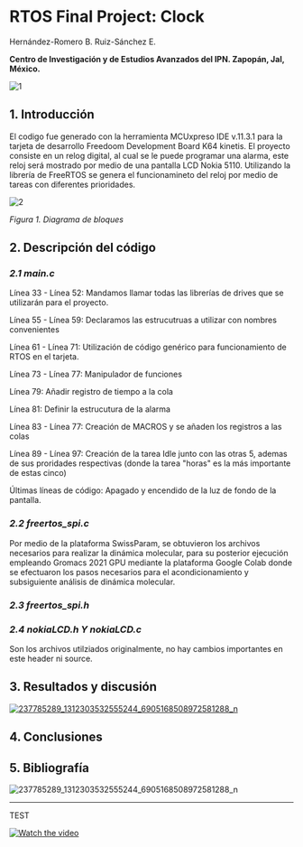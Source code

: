 # **RTOS Final Project: Clock**

Hernández-Romero B. Ruiz-Sánchez E.

**Centro de Investigación y de Estudios Avanzados del IPN. Zapopán, Jal, México.**

![1](https://user-images.githubusercontent.com/78750648/131061290-1aff4f6a-679c-4579-a347-c069272e0be0.png)

## **1. Introducción**

El codigo fue generado con la herramienta MCUxpreso IDE v.11.3.1 para la tarjeta de desarrollo Freedoom Development Board K64 kinetis. El proyecto consiste en un relog digital, al cual se le puede programar una alarma, este reloj será mostrado por medio de una pantalla LCD Nokia 5110. Utilizando la librería de FreeRTOS se genera el funcionamineto del reloj por medio de tareas con diferentes prioridades.

![2](https://user-images.githubusercontent.com/78750648/131061861-4aa66916-65c5-448b-9d08-9eb4e4e324d4.JPG)

*Figura 1. Diagrama de bloques* 

## **2. Descripción del código**

### *2.1  main.c*

Línea 33 - Línea 52: Mandamos llamar todas las librerías de drives que se utilizarán para el proyecto. 

Línea 55 - Línea 59: Declaramos las estrucutruas a utilizar con nombres convenientes

Línea 61 - Línea 71: Utilización de código genérico para funcionamiento de RTOS en el tarjeta.

Línea 73 - Línea 77: Manipulador de funciones

Línea 79: Añadir registro de tiempo a la cola

Línea 81: Definir la estrucutura de la alarma

Línea 83 - Línea 77: Creación de MACROS y se añaden los registros a las colas

Línea 89 - Línea 97: Creación de la tarea Idle junto con las otras 5, ademas de sus proridades respectivas (donde la tarea "horas" es la más importante de estas cinco)

Últimas líneas de código: Apagado y encendido de la luz de fondo de la pantalla.

### *2.2 freertos_spi.c*

Por medio de la plataforma SwissParam, se obtuvieron los archivos necesarios para realizar la dinámica molecular, para su posterior ejecución empleando Gromacs 2021 GPU mediante la plataforma Google Colab donde se efectuaron los pasos necesarios para el acondicionamiento y subsiguiente análisis de dinámica molecular.

### *2.3 freertos_spi.h*



### *2.4 nokiaLCD.h Y nokiaLCD.c*

Son los archivos utilziados originalmente, no hay cambios importantes en este header ni source.

## **3. Resultados y discusión**

[![237785289_1312303532555244_6905168508972581288_n](https://user-images.githubusercontent.com/78750648/131064272-a7f0e32f-1a90-4e3c-a59c-b140c4c4abd4.png)](https://drive.google.com/file/d/11De023Jxu4Roi6CscvxIsyxqTosrB-H_/view?usp=sharing)

## **4. Conclusiones**

## **5. Bibliografía**

![237785289_1312303532555244_6905168508972581288_n](https://user-images.githubusercontent.com/78750648/131064272-a7f0e32f-1a90-4e3c-a59c-b140c4c4abd4.png)

-----------------------------------------------------------------------------------------------------------------------------------------------------------------------------------

TEST

[![Watch the video](https://img.youtube.com/vi/6DeDzsCGbsQ/maxresdefault.jpg)](https://youtu.be/6DeDzsCGbsQ)
